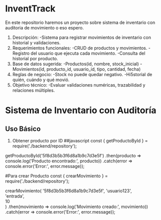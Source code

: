 # InventTrack
En este repositorio haremos un proyecto sobre sistema de inventario con auditoria de movimiento o eso espero.
1. Descripción:
-Sistema para registrar movimientos de inventario con historial y validaciones.
2. Requerimientos funcionales:
-CRUD de productos y movimientos.
-Registro del usuario que ejecuta cada movimiento.
-Consulta del historial por producto.
3. Base de datos sugerida:
-Productos(id, nombre, stock_inicial)
-Movimientos(id, producto_id, usuario_id, tipo, cantidad, fecha)
4. Reglas de negocio:
-Stock no puede quedar negativo.
-Hi5storial de quién, cuándo y qué movió.
5. Objetivo técnico:
-Evaluar validaciones numéricas, trazabilidad y relaciones múltiples.


# Sistema de Inventario con Auditoría

## Uso Básico

1. Obtener producto por ID
##javascript
const { getProductoById } = require('./backend/repository');

getProductoById('5f8d3b5b3f6d8a1b9c7d3e5f')
.then(producto => console.log('Producto encontrado:', producto))
.catch(error => console.error('Error:', error.message));


#Para crear Producto
const { crearMovimiento } = require('./backend/repository');

crearMovimiento(
  '5f8d3b5b3f6d8a1b9c7d3e5f',
  'usuario123',               
  'entrada',                  
  10                          
)
  .then(movimiento => console.log('Movimiento creado:', movimiento))
  .catch(error => console.error('Error:', error.message));

